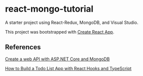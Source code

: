 # react-mongo-tutorial

A starter project using React-Redux, MongoDB, and Visual Studio.

This project was bootstrapped with [Create React App](https://github.com/facebookincubator/create-react-app).

## References

[Create a web API with ASP.NET Core and MongoDB](https://docs.microsoft.com/en-us/aspnet/core/tutorials/first-mongo-app?view=aspnetcore-3.1&tabs=visual-studio-mac#add-a-crud-operations-service)

[How to Build a Todo List App with React Hooks and TypeScript](https://blog.alexdevero.com/todo-list-app-react-hooks-typescript/)

